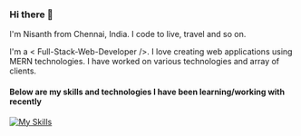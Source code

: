 ### Hi there 👋

I'm Nisanth from Chennai, India.
I code to live, travel and so on.

I'm a < Full-Stack-Web-Developer />. I love creating web applications using MERN technologies. I have worked on various technologies and array of clients.

#### Below are my skills and technologies I have been learning/working with recently
[![My Skills](https://skillicons.dev/icons?i=react,nextjs,nodejs,express,mongodb,redux,js,html,css,tailwind,sass,cs,git,vscode,netlify,heroku,vercel)](https://skillicons.dev)
